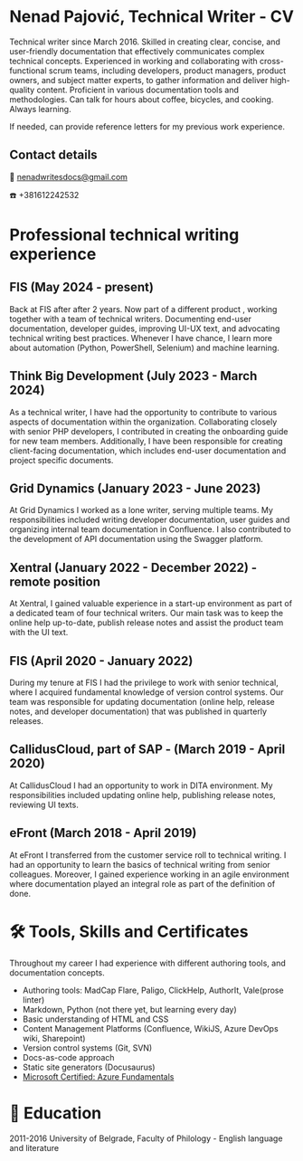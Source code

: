 # Nenad Pajović, Technical Writer - CV

Technical writer since March 2016. Skilled in creating clear, concise, and user-friendly documentation that effectively communicates complex technical concepts. Experienced in working and collaborating with cross-functional scrum teams, including developers, product managers, product owners, and subject matter experts, to gather information and deliver high-quality content. Proficient in various documentation tools and methodologies. Can talk for hours about coffee, bicycles, and cooking. Always learning.

If needed, can provide reference letters for my previous work experience.
## Contact details
:email: nenadwritesdocs@gmail.com

:phone: +381612242532

# Professional technical writing experience

## FIS (May 2024 - present)

Back at FIS after after 2 years. Now part of a different product , working together with a team of technical writers. Documenting end-user documentation, developer guides, improving UI-UX text, and advocating technical writing best practices. Whenever I have chance, I learn more about automation (Python, PowerShell, Selenium) and machine learning.

## Think Big Development (July 2023 - March 2024)

As a technical writer, I have had the opportunity to contribute to various aspects of documentation within the organization. Collaborating closely with senior PHP developers, I contributed in creating the onboarding guide for new team members. Additionally, I have been responsible for creating client-facing documentation, which includes end-user documentation and project specific documents.

## Grid Dynamics (January 2023 - June 2023)

At Grid Dynamics I worked as a lone writer, serving multiple teams. My responsibilities included writing developer documentation, user guides and organizing internal team documentation in Confluence. I also  contributed to the development of API documentation using the Swagger platform.

## Xentral (January 2022 - December 2022) - remote position

At Xentral, I gained valuable experience in a start-up environment as part of a dedicated team of four technical writers. Our main task was to keep the online help up-to-date, publish release notes and assist the product team with the UI text.

## FIS (April 2020 - January 2022)

During my tenure at FIS I had the privilege to work with senior technical, where I acquired fundamental knowledge of version control systems. Our team was responsible for updating documentation (online help, release notes, and developer documentation) that was published in quarterly releases.

## CallidusCloud, part of SAP - (March 2019 - April 2020)

At CallidusCloud I had an opportunity to work in DITA environment. My responsibilities included updating online help, publishing release notes, reviewing UI texts.

## eFront (March 2018 - April 2019)

At eFront I transferred from the customer service roll to technical writing. I had an opportunity to learn the basics of technical writing from senior colleagues. Moreover, I gained experience working in an agile environment where documentation played an integral role as part of the definition of done.

# 🛠️ Tools, Skills and Certificates

Throughout my career I had experience with different authoring tools, and documentation concepts.

- Authoring tools: MadCap Flare, Paligo, ClickHelp, AuthorIt, Vale(prose linter)
- Markdown, Python (not there yet, but learning every day)
- Basic understanding of HTML and CSS
- Content Management Platforms (Confluence, WikiJS, Azure DevOps wiki, Sharepoint)
- Version control systems (Git, SVN)
- Docs-as-code approach
- Static site generators (Docusaurus)
- [Microsoft Certified: Azure Fundamentals](https://learn.microsoft.com/en-us/users/nenadp-6726/credentials/b60b688915942a3a?ref=https%3A%2F%2Fwww.linkedin.com%2F)  

# 🏫 Education

2011-2016 University of Belgrade, Faculty of Philology - English language and literature